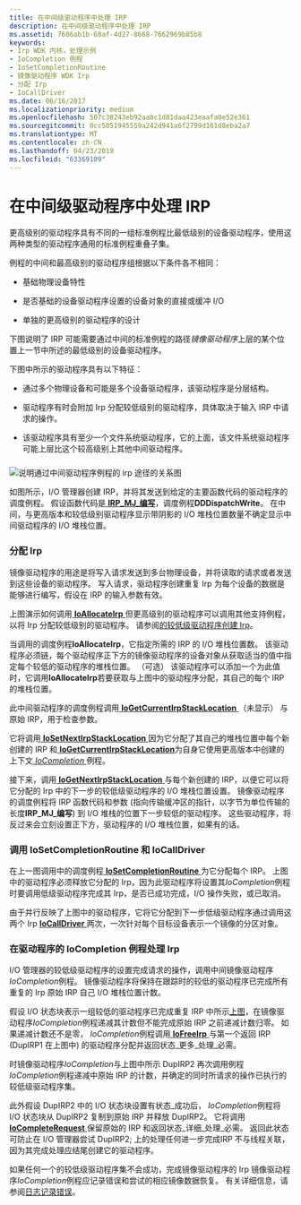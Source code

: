 ```yaml
---
title: 在中间级驱动程序中处理 IRP
description: 在中间级驱动程序中处理 IRP
ms.assetid: 7606ab1b-68af-4d27-8668-7662969b85b8
keywords:
- Irp WDK 内核，处理示例
- IoCompletion 例程
- IoSetCompletionRoutine
- 镜像驱动程序 WDK Irp
- 分配 Irp
- IoCallDriver
ms.date: 06/16/2017
ms.localizationpriority: medium
ms.openlocfilehash: 507c38243eb92aabc1d81daa423eaafa0e52e361
ms.sourcegitcommit: 0cc5051945559a242d941a6f2799d161d8eba2a7
ms.translationtype: MT
ms.contentlocale: zh-CN
ms.lasthandoff: 04/23/2019
ms.locfileid: "63369109"
---
```

# <a name="processing-irps-in-an-intermediate-level-driver"></a>在中间级驱动程序中处理 IRP





更高级别的驱动程序具有不同的一组标准例程比最低级别的设备驱动程序，使用这两种类型的驱动程序通用的标准例程重叠子集。

例程的中间和最高级别的驱动程序组根据以下条件各不相同：

-   基础物理设备特性

-   是否基础的设备驱动程序设置的设备对象的直接或缓冲 I/O

-   单独的更高级别的驱动程序的设计

下图说明了 IRP 可能需要通过中间的标准例程的路径*镜像驱动程序*上层的某个位置上一节中所述的最低级别的设备驱动程序。

下图中所示的驱动程序具有以下特征：

-   通过多个物理设备和可能是多个设备驱动程序，该驱动程序是分层结构。

-   驱动程序有时会附加 Irp 分配较低级别的驱动程序，具体取决于输入 IRP 中请求的操作。

-   该驱动程序具有至少一个文件系统驱动程序，它的上面，该文件系统驱动程序可能上层比这个较高级别上其他中间驱动程序。

### <a href="" id="irp-path-through-intermediate-driver-routines"></a>

![说明通过中间驱动程序例程的 irp 途径的关系图](images/4hiddirp.png)

如图所示，I/O 管理器创建 IRP，并将其发送到给定的主要函数代码的驱动程序的调度例程。 假设函数代码是[ **IRP\_MJ\_编写**](https://msdn.microsoft.com/library/windows/hardware/ff550819)，调度例程**DDDispatchWrite**。 在中间，与更高版本和较低级别驱动程序显示带阴影的 I/O 堆栈位置数量不确定显示中间驱动程序的 I/O 堆栈位置。

### <a href="" id="allocating-irps-"></a>分配 Irp

镜像驱动程序的用途是将写入请求发送到多台物理设备，并将读取的请求或者发送到这些设备的驱动程序。 写入请求，驱动程序创建重复 Irp 为每个设备的数据是能够进行编写，假设在 IRP 的输入参数有效。

上图演示如何调用[ **IoAllocateIrp** ](https://msdn.microsoft.com/library/windows/hardware/ff548257)但更高级别的驱动程序可以调用其他支持例程，以将 Irp 分配较低级别的驱动程序。 请参阅[的较低级驱动程序创建 Irp](creating-irps-for-lower-level-drivers.md)。

当调用的调度例程**IoAllocateIrp**，它指定所需的 IRP 的 I/O 堆栈位置数。 该驱动程序必须链，每个驱动程序正下方的镜像驱动程序的设备对象从获取适当的值中指定每个较低的驱动程序的堆栈位置。 （可选） 该驱动程序可以添加一个为此值时，它调用**IoAllocateIrp**若要获取与上图中的驱动程序分配，其自己的每个 IRP 的堆栈位置。

此中间驱动程序的调度例程调用[ **IoGetCurrentIrpStackLocation** ](https://msdn.microsoft.com/library/windows/hardware/ff549174) （未显示） 与原始 IRP，用于检查参数。

它将调用[ **IoSetNextIrpStackLocation** ](https://msdn.microsoft.com/library/windows/hardware/ff550321)因为它分配了其自己的堆栈位置中每个新创建的 IRP 和[ **IoGetCurrentIrpStackLocation**](https://msdn.microsoft.com/library/windows/hardware/ff549174)为自身它使用更高版本中创建的上下文[ *IoCompletion* ](https://msdn.microsoft.com/library/windows/hardware/ff548354)例程。

接下来，调用[ **IoGetNextIrpStackLocation** ](https://msdn.microsoft.com/library/windows/hardware/ff549266)与每个新创建的 IRP，以便它可以将它分配的 Irp 中的下一步的较低级驱动程序的 I/O 堆栈位置设置。 镜像驱动程序的调度例程将 IRP 函数代码和参数 (指向传输缓冲区的指针，以字节为单位传输的长度**IRP\_MJ\_编写**) 到 I/O 堆栈的位置下一步较低的驱动程序。 这些驱动程序，将反过来会立刻设置正下方，驱动程序的 I/O 堆栈位置，如果有的话。

### <a name="calling-iosetcompletionroutine-and-iocalldriver"></a>调用 IoSetCompletionRoutine 和 IoCallDriver

在上一图调用中的调度例程[ **IoSetCompletionRoutine** ](https://msdn.microsoft.com/library/windows/hardware/ff549679)为它分配每个 IRP。 上图中的驱动程序必须释放它分配的 Irp，因为此驱动程序将设置其*IoCompletion*例程时要调用低级驱动程序完成其 Irp，是否已成功完成，I/O 操作失败，或已取消。

由于并行反映了上图中的驱动程序，它将它分配到下一步低级驱动程序通过调用这两个 Irp [ **IoCallDriver** ](https://msdn.microsoft.com/library/windows/hardware/ff548336)两次，一次针对每个目标设备表示一个镜像的分区对象。

### <a name="processing-irps-in-the-drivers-iocompletion-routine"></a>在驱动程序的 IoCompletion 例程处理 Irp

I/O 管理器的较低级驱动程序的设置完成请求的操作，调用中间镜像驱动程序*IoCompletion*例程。 镜像驱动程序将保持在跟踪时的较低的驱动程序已完成所有重复的 Irp 原始 IRP 自己 I/O 堆栈位置计数。

假设 I/O 状态块表示一组较低的驱动程序已完成重复 IRP 中所示[上图](#irp-path-through-intermediate-driver-routines)，在镜像驱动程序*IoCompletion*例程递减其计数但不能完成原始 IRP 之前递减计数归零。 如果递减计数还不是零， *IoCompletion*例程调用[ **IoFreeIrp** ](https://msdn.microsoft.com/library/windows/hardware/ff549113)与第一个返回 IRP (DupIRP1 在上图中) 的驱动程序分配并返回状态\_更多\_处理\_必需。

时镜像驱动程序*IoCompletion*与上图中所示 DupIRP2 再次调用例程*IoCompletion*例程递减中原始 IRP 的计数，并确定的同时所请求的操作已执行的较低级驱动程序集。

此外假设 DupIRP2 中的 I/O 状态块设置有状态\_成功后， *IoCompletion*例程将 I/O 状态块从 DupIRP2 复制到原始 IRP 并释放 DupIRP2。 它将调用[ **IoCompleteRequest** ](https://msdn.microsoft.com/library/windows/hardware/ff548343)保留原始的 IRP 和返回状态\_详细\_处理\_必需。 返回此状态可防止在 I/O 管理器尝试 DupIRP2; 上的处理任何进一步完成IRP 不与线程关联，因为其完成处理应结尾创建它的驱动程序。

如果任何一个的较低级驱动程序集不会成功，完成镜像驱动程序的 Irp 镜像驱动程序*IoCompletion*例程应记录错误和尝试的相应镜像数据恢复。 有关详细信息，请参阅[日志记录错误](logging-errors.md)。

 

 




